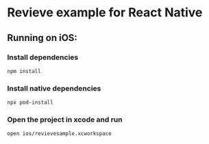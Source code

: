 # Revieve example for React Native 

## Running on iOS:

### Install dependencies
```npm install```

### Install native dependencies
```npx pod-install```

### Open the project in xcode and run
```open ios/revievesample.xcworkspace```

